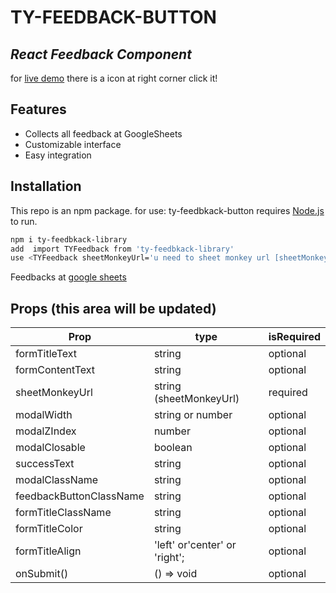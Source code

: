 # TY-FEEDBACK-BUTTON

## _React Feedback Component_

for [live demo](https://react-for-feedback-button.vercel.app/)
there is a icon at right corner click it!

## Features

-   Collects all feedback at GoogleSheets
-   Customizable interface
-   Easy integration

## Installation

This repo is an npm package. for use:
ty-feedbkack-button requires [Node.js](https://nodejs.org/) to run.

```sh
npm i ty-feedbkack-library
add  import TYFeedback from 'ty-feedbkack-library'
use <TYFeedback sheetMonkeyUrl='u need to sheet monkey url [sheetMonkey](https://sheetmonkey.io/)' />
```

Feedbacks at [google sheets](https://docs.google.com/spreadsheets/d/e/2PACX-1vTrQrVzfPNG1Ao3IhbiITbzsJq3oTVF5ADD2SuQxMONRXRlEU-hYslVY-xfMuvVGA94NgCIQWj9XgLi/pubhtml)

## Props (this area will be updated)

| Prop                    | type                          | isRequired |
| ----------------------- | ----------------------------- | ---------- |
| formTitleText           | string                        | optional   |
| formContentText         | string                        | optional   |
| sheetMonkeyUrl          | string (sheetMonkeyUrl)       | required   |
| modalWidth              | string or number              | optional   |
| modalZIndex             | number                        | optional   |
| modalClosable           | boolean                       | optional   |
| successText             | string                        | optional   |
| modalClassName          | string                        | optional   |
| feedbackButtonClassName | string                        | optional   |
| formTitleClassName      | string                        | optional   |
| formTitleColor          | string                        | optional   |
| formTitleAlign          | 'left' or'center' or 'right'; | optional   |
| onSubmit()              | () => void                    | optional   |
